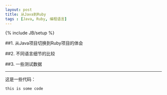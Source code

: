 ```yaml
---
layout: post
title: 从Java到Ruby
tags : [Java, Ruby, 编程语言]
---
```

{% include JB/setup %}


##1. 从Java项目切换到Ruby项目的体会

##2. 不同语言细节的比较

##3. 一些测试数据

***

这是一些代码：

    this is some code


